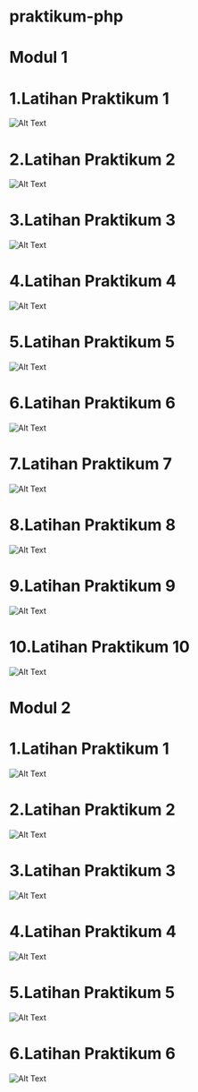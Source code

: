 # praktikum-php
# Modul 1
# 1.Latihan Praktikum 1
![Alt Text](https://github.com/ariannnnnnn/praktikum-php/blob/master/Modul%204/Screenshot%20(1691).png)
# 2.Latihan Praktikum 2
![Alt Text](https://github.com/ariannnnnnn/praktikum-php/blob/master/Modul%204/Screenshot%20(1692).png)
# 3.Latihan Praktikum 3
![Alt Text](https://github.com/ariannnnnnn/praktikum-php/blob/master/Modul%204/Screenshot%20(1693).png)
# 4.Latihan Praktikum 4
![Alt Text](https://github.com/ariannnnnnn/praktikum-php/blob/master/Modul%204/Screenshot%20(1694).png)
# 5.Latihan Praktikum 5
![Alt Text](https://github.com/ariannnnnnn/praktikum-php/blob/master/Modul%204/Screenshot%20(1695).png)
# 6.Latihan Praktikum 6
![Alt Text](https://github.com/ariannnnnnn/praktikum-php/blob/master/Modul%204/Screenshot%20(1696).png)
# 7.Latihan Praktikum 7
![Alt Text](https://github.com/ariannnnnnn/praktikum-php/blob/master/Modul%204/Screenshot%20(1697).png)
# 8.Latihan Praktikum 8
![Alt Text](https://github.com/ariannnnnnn/praktikum-php/blob/master/Modul%204/Screenshot%20(1698).png)
# 9.Latihan Praktikum 9
![Alt Text](https://github.com/ariannnnnnn/praktikum-php/blob/master/Modul%204/Screenshot%20(1699).png)
# 10.Latihan Praktikum 10
![Alt Text](https://github.com/ariannnnnnn/praktikum-php/blob/master/Modul%204/Screenshot%20(1700).png)
# Modul 2
# 1.Latihan Praktikum 1
![Alt Text](https://github.com/ariannnnnnn/praktikum-php/blob/master/Modul%204/Screenshot%20(1691).png)
# 2.Latihan Praktikum 2
![Alt Text](https://github.com/ariannnnnnn/praktikum-php/blob/master/Modul%204/Screenshot%20(1692).png)
# 3.Latihan Praktikum 3
![Alt Text](https://github.com/ariannnnnnn/praktikum-php/blob/master/Modul%204/Screenshot%20(1693).png)
# 4.Latihan Praktikum 4
![Alt Text](https://github.com/ariannnnnnn/praktikum-php/blob/master/Modul%204/Screenshot%20(1694).png)
# 5.Latihan Praktikum 5
![Alt Text](https://github.com/ariannnnnnn/praktikum-php/blob/master/Modul%204/Screenshot%20(1695).png)
# 6.Latihan Praktikum 6
![Alt Text](https://github.com/ariannnnnnn/praktikum-php/blob/master/Modul%204/Screenshot%20(1696).png)


